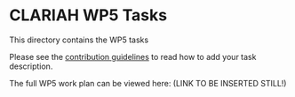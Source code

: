 # CLARIAH WP5 Tasks

This directory contains the WP5 tasks

Please see the [contribution guidelines](../CONTRIBUTING.md) to read how to add your task description.

The full WP5 work plan can be viewed here: (LINK TO BE INSERTED STILL!)
